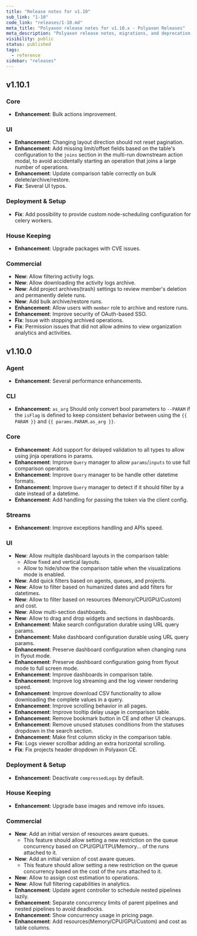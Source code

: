 ```yaml
---
title: "Release notes for v1.10"
sub_link: "1-10"
code_link: "releases/1-10.md"
meta_title: "Polyaxon release notes for v1.10.x - Polyaxon Releases"
meta_description: "Polyaxon release notes, migrations, and deprecation notes for v1.10.x."
visibility: public
status: published
tags:
  - reference
sidebar: "releases"
---
```


## v1.10.1

### Core

 * **Enhancement**: Bulk actions improvement.

### UI

 * **Enhancement**: Changing layout direction should not reset pagination.
 * **Enhancement**: Add missing limit/offset fields based on the table's configuration to the `joins` section in the multi-run downstream action modal, to avoid accidentally starting an operation that joins a large number of operations.
 * **Enhancement**: Update comparison table correctly on bulk delete/archive/restore.
 * **Fix**: Several UI typos.

### Deployment & Setup

 * **Fix**: Add possibility to provide custom node-scheduling configuration for celery workers. 

### House Keeping

 * **Enhancement**: Upgrade packages with CVE issues.

### Commercial

 * **New**: Allow filtering activity logs.
 * **New**: Allow downloading the activity logs archive.
 * **New**: Add project archives(trash) settings to review member's deletion and permanently delete runs.
 * **New**: Add bulk archive/restore runs.
 * **Enhancement**: Allow users with `member` role to archive and restore runs.
 * **Enhancement**: Improve security of OAuth-based SSO.
 * **Fix**: Issue with stopping archived operations.
 * **Fix**: Permission issues that did not allow admins to view organization analytics and activities.

## v1.10.0

### Agent

 * **Enhancement**: Several performance enhancements.

### CLI

 * **Enhancement**: `as_arg` Should only convert bool parameters to `--PARAM` if the `isFlag` is defined to keep consistent behavior between using the `{{ PARAM }}` and `{{ params.PARAM.as_arg }}`.

### Core

 * **Enhancement**: Add support for delayed validation to all types to allow using jinja operations in params.
 * **Enhancement**: Improve `Query` manager to allow `params`/`inputs` to use full comparison operators.
 * **Enhancement**: Improve `Query` manager to be handle other datetime formats.
 * **Enhancement**: Improve `Query` manager to detect if it should filter by a date instead of a datetime.
 * **Enhancement**: Add handling for passing the token via the client config.

### Streams

 * **Enhancement**: Improve exceptions handling and APIs speed.

### UI

 * **New**: Allow multiple dashboard layouts in the comparison table:
   * Allow fixed and vertical layouts.
   * Allow to hide/show the comparison table when the visualizations mode is enabled.
 * **New**: Add quick filters based on agents, queues, and projects.
 * **New**: Allow to filter based on humanized dates and add filters for datetimes.
 * **New**: Allow to filter based on resources (Memory/CPU/GPU/Custom) and cost.
 * **New**: Allow multi-section dashboards.
 * **New**: Allow to drag and drop widgets and sections in dashboards.
 * **Enhancement**: Make search configuration durable using URL query params.
 * **Enhancement**: Make dashboard configuration durable using URL query params.
 * **Enhancement**: Preserve dashboard configuration when changing runs in flyout mode.
 * **Enhancement**: Preserve dashboard configuration going from flyout mode to full screen mode.
 * **Enhancement**: Improve dashboards in comparison table.
 * **Enhancement**: Improve log streaming and the log viewer rendering speed.
 * **Enhancement**: Improve download CSV functionality to allow downloading the complete values in a query.
 * **Enhancement**: Improve scrolling behavior in all pages.
 * **Enhancement**: Improve tooltip delay usage in comparison table.
 * **Enhancement**: Remove bookmark button in CE and other UI cleanups.
 * **Enhancement**: Remove unused statuses conditions from the statuses dropdown in the search section.
 * **Enhancement**: Make first column sticky in the comparison table.
 * **Fix**: Logs viewer scrollbar adding an extra horizontal scrolling.
 * **Fix**: Fix projects header dropdown in Polyaxon CE.

### Deployment & Setup

 * **Enhancement**: Deactivate `compressedLogs` by default.

### House Keeping

 * **Enhancement**: Upgrade base images and remove info issues.

### Commercial

 * **New**: Add an initial version of resources aware queues.
   * This feature should allow setting a new restriction on the queue concurrency based on CPU/GPU/TPU/Memory... of the runs attached to it.
 * **New**: Add an initial version of cost aware queues.
   * This feature should allow setting a new restriction on the queue concurrency based on the cost of the runs attached to it.
 * **New**: Allow to assign cost estimation to operations.
 * **New**: Allow full filtering capabilities in analytics.
 * **Enhancement**: Update agent controller to schedule nested pipelines lazily.
 * **Enhancement**: Separate concurrency limits of parent pipelines and nested pipelines to avoid deadlocks.
 * **Enhancement**: Show concurrency usage in pricing page.
 * **Enhancement**: Add resources(Memory/CPU/GPU/Custom) and cost as table columns.
